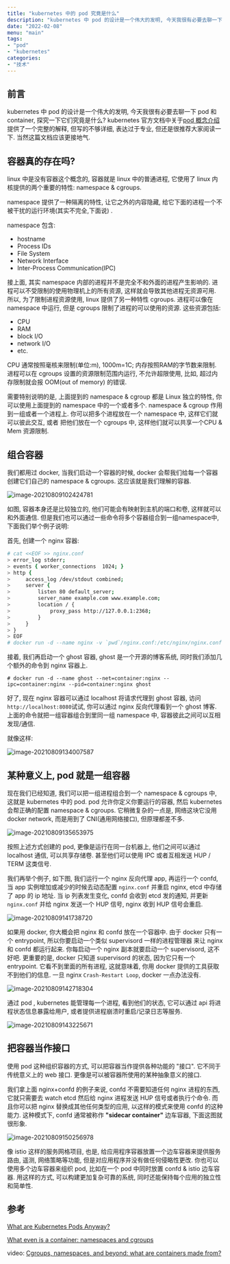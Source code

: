 ```yaml
---
title: "kubernetes 中的 pod 究竟是什么"
description: "kubernetes 中 pod 的设计是一个伟大的发明, 今天我很有必要去聊一下 pod 和 container, 探究一下它们究竟是什么? kubernetes 官方文档中关于 pod 概念介绍提供了一个完整的解释, 但写的不够详细, 表达过于专业, 但还是很推荐大家阅读一下. 当然这篇文档应该更接地气."
date: "2022-02-08"
menu: "main"
tags:
- "pod"
- "kubernetes"
categories:
- "技术"
---
```


## 前言

kubernetes 中 pod 的设计是一个伟大的发明, 今天我很有必要去聊一下 pod 和 container, 探究一下它们究竟是什么? kubernetes 官方文档中关于[pod 概念介绍](https://kubernetes.io/zh/docs/concepts/workloads/pods/#pod-storage)提供了一个完整的解释, 但写的不够详细, 表达过于专业, 但还是很推荐大家阅读一下. 当然这篇文档应该更接地气.

## 容器真的存在吗?

linux 中是没有容器这个概念的, 容器就是 linux 中的普通进程, 它使用了 linux 内核提供的两个重要的特性: namespace & cgroups. 

namespace 提供了一种隔离的特性, 让它之外的内容隐藏, 给它下面的进程一个不被干扰的运行环境(其实不完全,下面说) .

namespace 包含:

- hostname
- Process IDs
- File System
- Network Interface
- Inter-Process Communication(IPC)

接上面, 其实 namespace 内部的进程并不是完全不和外面的进程产生影响的. 进程可以不受限制的使用物理机上的所有资源, 这样就会导致其他进程无资源可用. 所以, 为了限制进程资源使用, linux 提供了另一种特性 cgroups.  进程可以像在 namespace 中运行, 但是 cgroups 限制了进程的可以使用的资源. 这些资源包括:

- CPU
- RAM
- block I/O
- network I/O
- etc.

CPU 通常按照毫核来限制(单位:m), 1000m=1C;  内存按照RAM的字节数来限制. 进程可以在 cgroups 设置的资源限制范围内运行, 不允许超限使用, 比如, 超过内存限制就会报 OOM(out of memory) 的错误.

需要特别说明的是, 上面提到的 namespace & cgroup 都是 Linux 独立的特性, 你可以使用上面提到的 namespace 中的一个或者多个. namespace & cgroup 作用到一组或者一个进程上. 你可以把多个进程放在一个 namespace 中, 这样它们就可以彼此交互, 或者 把他们放在一个 cgroups 中, 这样他们就可以共享一个CPU & Mem 资源限制.

## 组合容器

我们都用过 docker, 当我们启动一个容器的时候, docker 会帮我们给每一个容器创建它们自己的 namespace & cgroups. 这应该就是我们理解的容器.

![image-20210809102424781](/posts/what-are-kubernetes-pods-anyway.assets/image-20210809102430362.png)

如图, 容器本身还是比较独立的, 他们可能会有映射到主机的端口和卷, 这样就可以和外面通信. 但是我们也可以通过一些命令将多个容器组合到一组namespace中, 下面我们举个例子说明:

首先, 创建一个 nginx 容器:

```sh
# cat <<EOF >> nginx.conf
> error_log stderr;
> events { worker_connections  1024; }
> http {
>     access_log /dev/stdout combined;
>     server {
>         listen 80 default_server;
>         server_name example.com www.example.com;
>         location / {
>             proxy_pass http://127.0.0.1:2368;
>         }
>     }
> }
> EOF
# docker run -d --name nginx -v `pwd`/nginx.conf:/etc/nginx/nginx.conf -p 8080:80 --ipc=shareable nginx 
```

接着, 我们再启动一个 ghost 容器, ghost 是一个开源的博客系统, 同时我们添加几个额外的命令到 nginx 容器上.

```
# docker run -d --name ghost --net=container:nginx --ipc=container:nginx --pid=container:nginx ghost
```

好了, 现在 nginx 容器可以通过 localhost 将请求代理到 ghost 容器, 访问 `http://localhost:8080`试试, 你可以通过 nginx 反向代理看到一个 ghost 博客. 上面的命令就把一组容器组合到里同一组 namespace 中, 容器彼此之间可以互相发现/通信. 

就像这样:

![image-20210809134007587](/posts/what-are-kubernetes-pods-anyway.assets/image-20210809134007587.png)

## 某种意义上, pod 就是一组容器

现在我们已经知道, 我们可以把一组进程组合到一个 namespace & cgroups 中, 这就是 kubernetes 中的 pod.  pod 允许你定义你要运行的容器, 然后 kubernetes 会帮正确的配置 namespace & cgroups. 它稍微复杂的一点是, 网络这块它没用 docker network, 而是用到了 CNI(通用网络接口), 但原理都差不多.

![image-20210809135653975](/posts/what-are-kubernetes-pods-anyway.assets/image-20210809135653975.png)

按照上述方式创建的 pod, 更像是运行在同一台机器上, 他们之间可以通过 localhost 通信, 可以共享存储卷. 甚至他们可以使用 IPC 或者互相发送 HUP / TERM 这类信号.

我们再举个例子, 如下图, 我们运行一个 nginx 反向代理 app,  再运行一个 confd, 当 app 实例增加或减少的时候去动态配置 `nginx.conf` 并重启 nginx, etcd 中存储了 app 的 ip 地址. 当 ip 列表发生变化, confd 会收到 etcd 发的通知, 并更新 `nginx.conf` 并给 nginx 发送一个 HUP 信号, nginx 收到 HUP 信号会重启.

![image-20210809141738720](/posts/what-are-kubernetes-pods-anyway.assets/image-20210809141738720.png)

如果用 docker, 你大概会把 nginx 和 confd 放在一个容器中. 由于 docker 只有一个 entrypoint, 所以你要启动一个类似 supervisord 一样的进程管理器 来让 nginx 和 confd 都运行起来. 你每启动一个 nginx 副本就要启动一个 supervisord, 这不好吧. 更重要的是, docker 只知道 supervisord 的状态, 因为它只有一个 entrypoint. 它看不到里面的所有进程, 这就意味着, 你用 docker 提供的工具获取不到他们的信息. 一旦 nginx `Crash-Restart Loop`, docker 一点办法没有.

![image-20210809142718304](/posts/what-are-kubernetes-pods-anyway.assets/image-20210809142718304.png)

通过 pod , kubernetes 能管理每一个进程, 看到他们的状态, 它可以通过 api 将进程状态信息暴露给用户, 或者提供进程崩溃时重启/记录日志等服务.

![image-20210809143225671](/posts/what-are-kubernetes-pods-anyway.assets/image-20210809143225671.png)

## 把容器当作接口

使用 pod 这种组织容器的方式, 可以把容器当作提供各种功能的 "接口". 它不同于传统意义上的 web 接口. 更像是可以被容器所使用的某种抽象意义的接口.

我们拿上面 nginx+confd 的例子来说, confd 不需要知道任何 nginx 进程的东西, 它就只需要去 watch etcd 然后给 nginx 进程发送 HUP 信号或者执行个命令. 而且你可以把 nginx 替换成其他任何类型的应用, 以这样的模式来使用 confd 的这种能力. 这种模式下, confd 通常被称作 **"sidecar container"**  边车容器, 下面这图就很形象.

![image-20210809150256978](/posts/what-are-kubernetes-pods-anyway.assets/image-20210809150256978.png)

像 istio 这样的服务网格项目, 也是, 给应用程序容器放置一个边车容器来提供服务路由, 遥测, 网络策略等功能, 但是对应用程序并没有做任何侵略性更改. 你也可以使用多个边车容器来组织 pod, 比如在一个 pod 中同时放置 confd & istio 边车容器. 用这样的方式, 可以构建更加复杂可靠的系统, 同时还能保持每个应用的独立性和简单性.

## 参考

[What are Kubernetes Pods Anyway?](https://www.ianlewis.org/en/what-are-kubernetes-pods-anyway)

[What even is a container: namespaces and cgroups](https://jvns.ca/blog/2016/10/10/what-even-is-a-container/)

video: [Cgroups, namespaces, and beyond: what are containers made from?](https://www.youtube.com/watch?v=sK5i-N34im8)